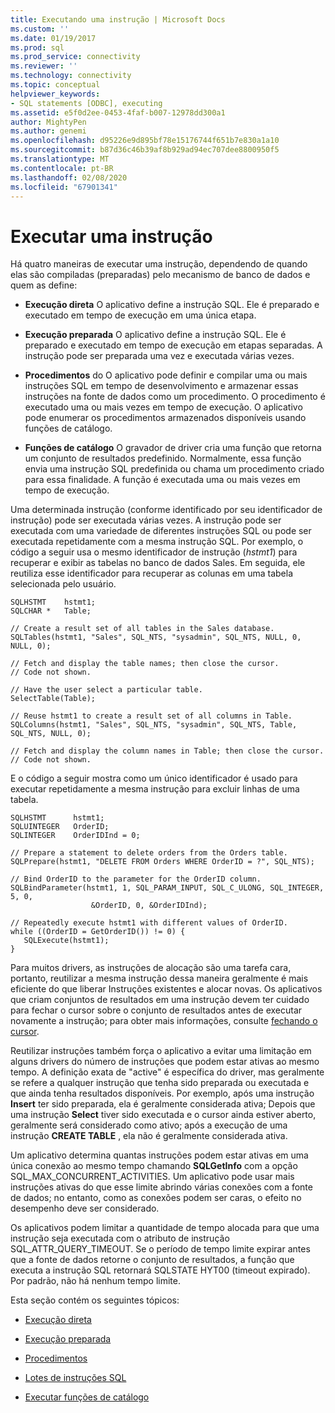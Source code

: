 ```yaml
---
title: Executando uma instrução | Microsoft Docs
ms.custom: ''
ms.date: 01/19/2017
ms.prod: sql
ms.prod_service: connectivity
ms.reviewer: ''
ms.technology: connectivity
ms.topic: conceptual
helpviewer_keywords:
- SQL statements [ODBC], executing
ms.assetid: e5f0d2ee-0453-4faf-b007-12978dd300a1
author: MightyPen
ms.author: genemi
ms.openlocfilehash: d95226e9d895bf78e15176744f651b7e830a1a10
ms.sourcegitcommit: b87d36c46b39af8b929ad94ec707dee8800950f5
ms.translationtype: MT
ms.contentlocale: pt-BR
ms.lasthandoff: 02/08/2020
ms.locfileid: "67901341"
---
```

# <a name="executing-a-statement"></a>Executar uma instrução
Há quatro maneiras de executar uma instrução, dependendo de quando elas são compiladas (preparadas) pelo mecanismo de banco de dados e quem as define:  
  
-   **Execução direta** O aplicativo define a instrução SQL. Ele é preparado e executado em tempo de execução em uma única etapa.  
  
-   **Execução preparada** O aplicativo define a instrução SQL. Ele é preparado e executado em tempo de execução em etapas separadas. A instrução pode ser preparada uma vez e executada várias vezes.  
  
-   **Procedimentos** do O aplicativo pode definir e compilar uma ou mais instruções SQL em tempo de desenvolvimento e armazenar essas instruções na fonte de dados como um procedimento. O procedimento é executado uma ou mais vezes em tempo de execução. O aplicativo pode enumerar os procedimentos armazenados disponíveis usando funções de catálogo.  
  
-   **Funções de catálogo** O gravador de driver cria uma função que retorna um conjunto de resultados predefinido. Normalmente, essa função envia uma instrução SQL predefinida ou chama um procedimento criado para essa finalidade. A função é executada uma ou mais vezes em tempo de execução.  
  
 Uma determinada instrução (conforme identificado por seu identificador de instrução) pode ser executada várias vezes. A instrução pode ser executada com uma variedade de diferentes instruções SQL ou pode ser executada repetidamente com a mesma instrução SQL. Por exemplo, o código a seguir usa o mesmo identificador de instrução (*hstmt1*) para recuperar e exibir as tabelas no banco de dados Sales. Em seguida, ele reutiliza esse identificador para recuperar as colunas em uma tabela selecionada pelo usuário.  
  
```  
SQLHSTMT    hstmt1;  
SQLCHAR *   Table;  
  
// Create a result set of all tables in the Sales database.  
SQLTables(hstmt1, "Sales", SQL_NTS, "sysadmin", SQL_NTS, NULL, 0, NULL, 0);  
  
// Fetch and display the table names; then close the cursor.  
// Code not shown.  
  
// Have the user select a particular table.  
SelectTable(Table);  
  
// Reuse hstmt1 to create a result set of all columns in Table.  
SQLColumns(hstmt1, "Sales", SQL_NTS, "sysadmin", SQL_NTS, Table, SQL_NTS, NULL, 0);  
  
// Fetch and display the column names in Table; then close the cursor.  
// Code not shown.  
```  
  
 E o código a seguir mostra como um único identificador é usado para executar repetidamente a mesma instrução para excluir linhas de uma tabela.  
  
```  
SQLHSTMT      hstmt1;  
SQLUINTEGER   OrderID;  
SQLINTEGER    OrderIDInd = 0;  
  
// Prepare a statement to delete orders from the Orders table.  
SQLPrepare(hstmt1, "DELETE FROM Orders WHERE OrderID = ?", SQL_NTS);  
  
// Bind OrderID to the parameter for the OrderID column.  
SQLBindParameter(hstmt1, 1, SQL_PARAM_INPUT, SQL_C_ULONG, SQL_INTEGER, 5, 0,  
                  &OrderID, 0, &OrderIDInd);  
  
// Repeatedly execute hstmt1 with different values of OrderID.  
while ((OrderID = GetOrderID()) != 0) {  
   SQLExecute(hstmt1);  
}  
```  
  
 Para muitos drivers, as instruções de alocação são uma tarefa cara, portanto, reutilizar a mesma instrução dessa maneira geralmente é mais eficiente do que liberar Instruções existentes e alocar novas. Os aplicativos que criam conjuntos de resultados em uma instrução devem ter cuidado para fechar o cursor sobre o conjunto de resultados antes de executar novamente a instrução; para obter mais informações, consulte [fechando o cursor](../../../odbc/reference/develop-app/closing-the-cursor.md).  
  
 Reutilizar instruções também força o aplicativo a evitar uma limitação em alguns drivers do número de instruções que podem estar ativas ao mesmo tempo. A definição exata de "active" é específica do driver, mas geralmente se refere a qualquer instrução que tenha sido preparada ou executada e que ainda tenha resultados disponíveis. Por exemplo, após uma instrução **Insert** ter sido preparada, ela é geralmente considerada ativa; Depois que uma instrução **Select** tiver sido executada e o cursor ainda estiver aberto, geralmente será considerado como ativo; após a execução de uma instrução **CREATE TABLE** , ela não é geralmente considerada ativa.  
  
 Um aplicativo determina quantas instruções podem estar ativas em uma única conexão ao mesmo tempo chamando **SQLGetInfo** com a opção SQL_MAX_CONCURRENT_ACTIVITIES. Um aplicativo pode usar mais instruções ativas do que esse limite abrindo várias conexões com a fonte de dados; no entanto, como as conexões podem ser caras, o efeito no desempenho deve ser considerado.  
  
 Os aplicativos podem limitar a quantidade de tempo alocada para que uma instrução seja executada com o atributo de instrução SQL_ATTR_QUERY_TIMEOUT. Se o período de tempo limite expirar antes que a fonte de dados retorne o conjunto de resultados, a função que executa a instrução SQL retornará SQLSTATE HYT00 (timeout expirado). Por padrão, não há nenhum tempo limite.  
  
 Esta seção contém os seguintes tópicos:  
  
-   [Execução direta](../../../odbc/reference/develop-app/direct-execution-odbc.md)  
  
-   [Execução preparada](../../../odbc/reference/develop-app/prepared-execution-odbc.md)  
  
-   [Procedimentos](../../../odbc/reference/develop-app/procedures-odbc.md)  
  
-   [Lotes de instruções SQL](../../../odbc/reference/develop-app/batches-of-sql-statements.md)  
  
-   [Executar funções de catálogo](../../../odbc/reference/develop-app/executing-catalog-functions.md)
